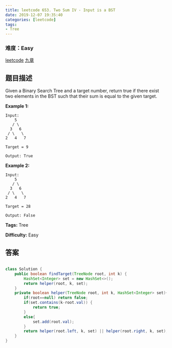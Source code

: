```yaml
---
title: leetcode 653. Two Sum IV - Input is a BST
date: 2019-12-07 19:35:40
categories: [leetcode]
tags:
- Tree
---
```

### 难度：Easy

<a href="https://leetcode.com/problems/two-sum-iv-input-is-a-bst/">leetcode</a>
<a href="https://www.jiuzhang.com/solution/two-sum-iv-input-is-a-bst/">九章</a>
## 题目描述
Given a Binary Search Tree and a target number, return true if there exist two
elements in the BST such that their sum is equal to the given target.

**Example 1:**
        
    Input: 
        5
       / \
      3   6
     / \   \
    2   4   7
    
    Target = 9
    
    Output: True
    



**Example 2:**
        
    Input: 
        5
       / \
      3   6
     / \   \
    2   4   7
    
    Target = 28
    
    Output: False
    




**Tags:** Tree

**Difficulty:** Easy
## 答案
<!--more-->
```java

class Solution {
    public boolean findTarget(TreeNode root, int k) {
        HashSet<Integer> set = new HashSet<>();
        return helper(root, k, set);
    }
    private boolean helper(TreeNode root, int k, HashSet<Integer> set){
        if(root==null) return false;
        if(set.contains(k-root.val)) {
            return true;
        }
        else{
            set.add(root.val);
        }
        return helper(root.left, k, set) || helper(root.right, k, set);
    }
}
```